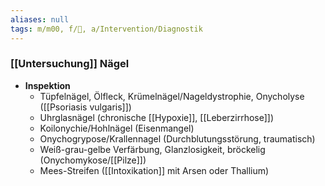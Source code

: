 ```yaml
---
aliases: null
tags: m/m00, f/🧴, a/Intervention/Diagnostik
---
```

### [[Untersuchung]] Nägel
- **Inspektion**
	- Tüpfelnägel, Ölfleck, Krümelnägel/Nageldystrophie, Onycholyse ([[Psoriasis vulgaris]])
	- Uhrglasnägel (chronische [[Hypoxie]], [[Leberzirrhose]])
	- Koilonychie/Hohlnägel (Eisenmangel)
	- Onychogrypose/Krallennagel (Durchblutungsstörung, traumatisch)
	- Weiß-grau-gelbe Verfärbung, Glanzlosigkeit, bröckelig (Onychomykose/[[Pilze]])
	- Mees-Streifen ([[Intoxikation]] mit Arsen oder Thallium)